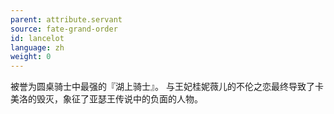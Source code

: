 ```yaml
---
parent: attribute.servant
source: fate-grand-order
id: lancelot
language: zh
weight: 0
---
```


被誉为圆桌骑士中最强的『湖上骑士』。
与王妃桂妮薇儿的不伦之恋最终导致了卡美洛的毁灭，象征了亚瑟王传说中的负面的人物。
